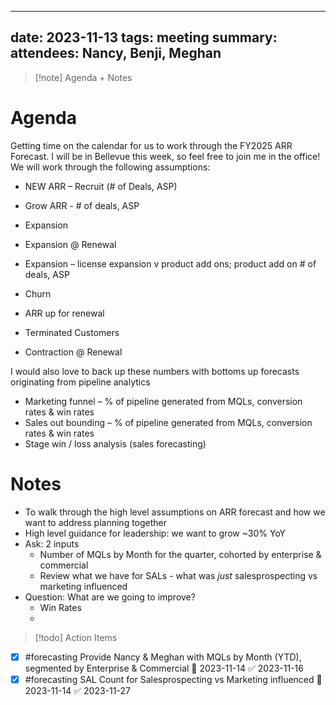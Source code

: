 
---
date: 2023-11-13
tags: meeting
summary: 
attendees: Nancy, Benji, Meghan
---

> [!note] Agenda + Notes
>

# Agenda

Getting time on the calendar for us to work through the FY2025 ARR Forecast.
I will be in Bellevue this week, so feel free to join me in the office! We will work through the following assumptions:

- NEW ARR – Recruit (# of Deals, ASP)
- Grow ARR - # of deals, ASP
- Expansion

- Expansion @ Renewal
- Expansion – license expansion v product add ons; product add on # of deals, ASP

- Churn

- ARR up for renewal
- Terminated Customers
- Contraction @ Renewal

I would also love to back up these numbers with bottoms up forecasts originating from pipeline analytics

- Marketing funnel – % of pipeline generated from MQLs, conversion rates & win rates
- Sales out bounding – % of pipeline generated from MQLs, conversion rates & win rates
- Stage win / loss analysis (sales forecasting)

# Notes
- To walk through the high level assumptions on ARR forecast and how we want to address planning together
- High level guidance for leadership: we want to grow ~30% YoY
- Ask: 2 inputs
	- Number of MQLs by Month for the quarter, cohorted by enterprise & commercial
	- Review what we have for SALs - what was *just* salesprospecting vs marketing influenced
- Question: What are we going to improve?
	- Win Rates
	- 


> [!todo] Action Items

- [x] #forecasting Provide Nancy & Meghan with MQLs by Month (YTD), segmented by Enterprise & Commercial 📅 2023-11-14 ✅ 2023-11-16
- [x] #forecasting SAL Count for Salesprospecting vs Marketing influenced 📅 2023-11-14 ✅ 2023-11-27
